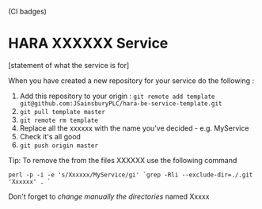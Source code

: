 (CI badges)

# HARA XXXXXX Service

[statement of what the service is for]

When you have created a new repository for your service do the following : 

1. Add this repository to your origin : `git remote add template git@github.com:JSainsburyPLC/hara-be-service-template.git`
2. `git pull template master`
3. `git remote rm template`
4. Replace all the xxxxxx with the name you've decided - e.g. MyService
5. Check it's all good
6. `git push origin master`



Tip: To remove the from the files XXXXXX use the following command

``perl -p -i -e 's/Xxxxxx/MyService/gi' `grep -Rli --exclude-dir=./.git 'Xxxxxx' . ` ``

Don't forget to *change manually the directories* named Xxxxx

